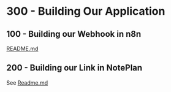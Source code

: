 # 300 - Building Our Application

## 100 - Building our Webhook in n8n

[README.md](./100/README.md)

## 200 - Building our Link in NotePlan

See [Readme.md](./200/README.md)
